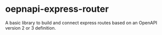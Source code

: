 # oepnapi-express-router

A basic library to build and connect express routes based on an OpenAPI version 2 or 3 definition.